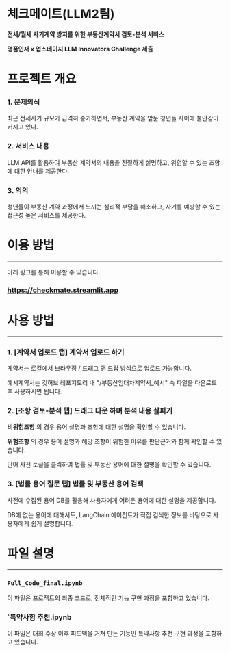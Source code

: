# 체크메이트(LLM2팀)

**전세/월세 사기계약 방지를 위한 부동산계약서 검토-분석 서비스**

**명품인재 x 업스테이지 LLM Innovators Challenge 제출**


# 프로젝트 개요


### 1. 문제의식
최근 전세사기 규모가 급격히 증가하면서, 부동산 계약을 앞둔 청년들 사이에 불안감이 커지고 있다.

### 2. 서비스 내용
LLM API를 활용하여 부동산 계약서의 내용을 친절하게 설명하고, 위험할 수 있는 조항에 대한 안내를 제공한다.

### 3. 의의 
청년들이 부동산 계약 과정에서 느끼는 심리적 부담을 해소하고, 사기를 예방할 수 있는 접근성 높은 서비스를 제공한다.



# 이용 방법 
---

아래 링크를 통해 이용할 수 있습니다. 

### https://checkmate.streamlit.app



# 사용 방법
---

### 1. [계약서 업로드 탭] 계약서 업로드 하기 

계약서는 로컬에서 브라우징 / 드래그 앤 드랍 방식으로 업로드 가능합니다.  

예시계약서는 깃허브 레포지토리 내 "/부동산임대차계약서_예시" 속 파일을 다운로드 후 사용하시면 됩니다. 


### 2. [조항 검토-분석 탭] 드래그 다운 하며 분석 내용 살피기  

**비위험조항** 의 경우 용어 설명과 조항에 대한 설명을 확인할 수 있습니다. 

**위험조항** 의 경우 용어 설명과 해당 조항이 위험한 이유를 판단근거와 함께 확인할 수 있습니다. 

단어 사전 토글을 클릭하여 법률 및 부동산 용어에 대한 설명을 확인할 수 있습니다.


### 3. [법률 용어 질문 탭] 법률 및 부동산 용어 검색

사전에 수집된 용어 DB를 활용해 사용자에게 어려운 용어에 대한 설명을 제공합니다.

DB에 없는 용어에 대해서도, LangChain 에이전트가 직접 검색한 정보를 바탕으로 사용자에게 쉽게 설명합니다.


# 파일 설명 
---
### `Full_Code_final.ipynb`
이 파일은 프로젝트의 최종 코드로, 전체적인 기능 구현 과정을 포함하고 있습니다.

### `특약사항 추천.ipynb
이 파일은 대회 수상 이후 피드백을 거쳐 만든 기능인 특약사항 추천 구현 과정을 포함하고 있습니다.
